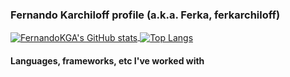 ### Fernando Karchiloff profile (a.k.a. Ferka, ferkarchiloff)

<!--
**FernandoKGA/FernandoKGA** is a ✨ _special_ ✨ repository because its `README.md` (this file) appears on your GitHub profile.

Here are some ideas to get you started:

- 🔭 I’m currently working on ...
- 🌱 I’m currently learning ...
- 👯 I’m looking to collaborate on ...
- 🤔 I’m looking for help with ...
- 💬 Ask me about ...
- 📫 How to reach me: ...
- 😄 Pronouns: ...
- ⚡ Fun fact: ...
-->
<div>
  <a href="https://github.com/anuraghazra/github-readme-stats#github-stats-card">
    <img align="center" src="https://github-readme-stats.vercel.app/api?username=FernandoKGA&show_icons=true&theme=dracula&include_all_commits=true&count_private=true" alt="FernandoKGA's GitHub stats"/>
  </a>
  <a href="https://github.com/anuraghazra/github-readme-stats#top-languages-card">
    <img align="center" src="https://github-readme-stats.vercel.app/api/top-langs/?username=FernandoKGA&layout=compact&langs_count=10&theme=dracula&exclude_repo=portfolio_optimization" alt="Top Langs"/>
  </a>
</div>

#### Languages, frameworks, etc I've worked with

